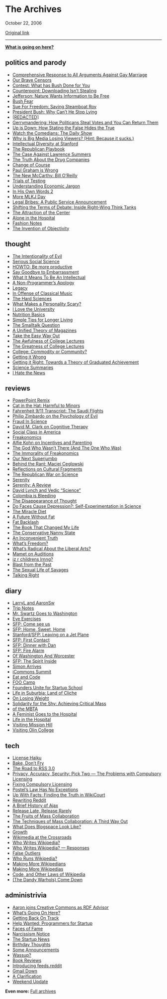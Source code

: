The Archives
============

October 22, 2006

[Original link](http://www.aaronsw.com/weblog/archive)

* * * * *

**[What is going on here?](http://aaronsw.com/weblog/about)**

politics and parody
-------------------

-   [Comprehensive Response to All Arguments Against Gay
    Marriage](http://aaronsw.com/weblog/001037)
-   [Our Brave Censors](http://aaronsw.com/weblog/001085)
-   [Contest: What has Bush Done for
    You](http://aaronsw.com/weblog/001103)
-   [Counterpoint: Downloading Isn’t
    Stealing](http://aaronsw.com/weblog/001112)
-   [Jefferson: Nature Wants Information to Be
    Free](http://aaronsw.com/weblog/001115)
-   [Bush Fear](http://aaronsw.com/weblog/001119)
-   [Sue For Freedom: Saving Steamboat
    Roy](http://aaronsw.com/weblog/001179)
-   [President Bush: Why Can’t He Stop
    Lying](http://aaronsw.com/weblog/001188)
-   [[REDACTED]](http://aaronsw.com/weblog/001225)
-   [Gerrymandering: How Politicans Steal Votes and You Can Return
    Them](http://aaronsw.com/weblog/001171)
-   [Up is Down: How Stating the False Hides the
    True](http://aaronsw.com/weblog/001173)
-   [Watch the Comedians: The Daily
    Show](http://aaronsw.com/weblog/001347)
-   [Why is Big Media Losing Viewers? (Hint: Because it
    sucks.)](http://aaronsw.com/weblog/001397)
-   [Intellectual Diversity at
    Stanford](http://aaronsw.com/weblog/001588)
-   [The Republican Playbook](http://aaronsw.com/weblog/001599)
-   [The Case Against Lawrence
    Summers](http://aaronsw.com/weblog/001606)
-   [The Truth About the Drug
    Companies](http://aaronsw.com/weblog/001626)
-   [Change of Course](http://aaronsw.com/weblog/newethics)
-   [Paul Graham is Wrong](http://aaronsw.com/weblog/pgwrong)
-   [The New McCarthy: Bill
    O’Reilly](http://aaronsw.com/weblog/newmccarthy)
-   [Trials of Testing](http://aaronsw.com/weblog/personalitytests)
-   [Understanding Economic
    Jargon](http://aaronsw.com/weblog/understandingeconomics)
-   [In His Own Words 2](http://aaronsw.com/weblog/mlk2)
-   [More MLKJ Day](http://aaronsw.com/weblog/mlk22)
-   [Legal Bribes: A Public Service
    Announcement](http://aaronsw.com/weblog/legalbribes)
-   [Shifting the Terms of Debate: Inside Right-Wing Think
    Tanks](http://aaronsw.com/weblog/shifting1)
-   [The Attraction of the
    Center](http://aaronsw.com/weblog/whycentrism)
-   [Alone in the Hospital](http://aaronsw.com/weblog/hospitalbabies)
-   [Fashion Notes](http://aaronsw.com/weblog/fashionnotes)
-   [The Invention of
    Objectivity](http://aaronsw.com/weblog/newobjectivity)

thought
-------

-   [The Intentionality of
    Evil](http://aaronsw.com/weblog/intentionalevil)
-   [Serious Social Science](http://aaronsw.com/weblog/socialscience)
-   [HOWTO: Be more productive](http://aaronsw.com/weblog/productivity)
-   [Say Goodbye to Embarrassment](http://aaronsw.com/weblog/emotions)
-   [What It Means To Be An
    Intellectual](http://aaronsw.com/weblog/intellectuals)
-   [A Non-Programmer’s Apology](http://aaronsw.com/weblog/nonapology)
-   [Legacy](http://aaronsw.com/weblog/legacy)
-   [In Offense of Classical
    Music](http://aaronsw.com/weblog/classicalmusic)
-   [The Hard Sciences](http://aaronsw.com/weblog/hardscience)
-   [What Makes a Personality
    Scary?](http://aaronsw.com/weblog/scarypeople)
-   [I Love the University](http://aaronsw.com/weblog/visitingmit)
-   [Nutrition Basics](http://aaronsw.com/weblog/basicnutrition)
-   [Simple Tips for Longer
    Living](http://aaronsw.com/weblog/healthytips)
-   [The Smalltalk Question](http://aaronsw.com/weblog/smalltalkq)
-   [A Unified Theory of
    Magazines](http://aaronsw.com/weblog/unifiedmagazines)
-   [Take the Easy Way Out](http://aaronsw.com/weblog/easywayout)
-   [The Awfulness of College
    Lectures](http://aaronsw.com/weblog/awfullectures)
-   [The Greatness of College
    Lectures](http://aaronsw.com/weblog/greatlectures)
-   [College: Commodity or
    Community?](http://aaronsw.com/weblog/collegecommunity)
-   [Getting it Wrong](http://aaronsw.com/weblog/gettingitwrong)
-   [Getting it Right: Towards a Theory of Graduated
    Achievement](http://aaronsw.com/weblog/gettingitright)
-   [Science Summaries](http://aaronsw.com/weblog/scisum)
-   [I Hate the News](http://aaronsw.com/weblog/hatethenews)

reviews
-------

-   [PowerPoint Remix](http://aaronsw.com/weblog/000931)
-   [Cat in the Hat: Harmful to
    Minors](http://aaronsw.com/weblog/001113)
-   [Fahrenheit 9/11 Transcript: The Saudi
    Flights](http://aaronsw.com/weblog/001375)
-   [Philip Zimbardo on the Psychology of
    Evil](http://aaronsw.com/weblog/001450)
-   [Fraud In Science](http://aaronsw.com/weblog/001616)
-   [David M. Clark on Cognitive
    Therapy](http://aaronsw.com/weblog/001639)
-   [Social Class in America](http://aaronsw.com/weblog/001686)
-   [Freakonomics](http://aaronsw.com/weblog/001688)
-   [Alfie Kohn on Incentives and
    Parenting](http://aaronsw.com/weblog/001689)
-   [The God Who Wasn’t There (And The One Who
    Was)](http://aaronsw.com/weblog/thegodmovie)
-   [The Immorality of
    Freakonomics](http://aaronsw.com/weblog/immoralfreaks)
-   [Our Next Superjumbo](http://aaronsw.com/weblog/superjumbo)
-   [Behind the Rant: Maciej
    Ceglowski](http://aaronsw.com/weblog/ceglowski-interview)
-   [Reflections on Cultural
    Fragments](http://aaronsw.com/weblog/cultfrags)
-   [The Republican War on Science](http://aaronsw.com/weblog/gopwar)
-   [Serenity](http://aaronsw.com/weblog/serenity)
-   [Serenity: A Review](http://aaronsw.com/weblog/serenity2)
-   [David Lynch and Vedic “Science”](http://aaronsw.com/weblog/dlynch)
-   [Colombia is Bleeding](http://aaronsw.com/weblog/colombiaisbleeding)
-   [The Disappearance of Thought](http://aaronsw.com/weblog/postmankid)
-   [Do Faces Cause Depression?: Self-Experimentation in
    Science](http://aaronsw.com/weblog/facedepress)
-   [The Miracle Diet](http://aaronsw.com/weblog/miraclediet)
-   [A Future Without Fat](http://aaronsw.com/weblog/fatfuture)
-   [Fat Backlash](http://aaronsw.com/weblog/fatbacklash)
-   [The Book That Changed My Life](http://aaronsw.com/weblog/epiphany)
-   [The Conservative Nanny State](http://aaronsw.com/weblog/cns)
-   [An Inconvenient Truth](http://aaronsw.com/weblog/inconvenient)
-   [What’s Freedom?](http://aaronsw.com/weblog/whosefreedom)
-   [What’s Radical About the Liberal
    Arts?](http://aaronsw.com/weblog/radicalarts)
-   [Mamet on Auditions](http://aaronsw.com/weblog/mametacting)
-   [iz r childrens
    lrnng?](http://aaronsw.com/weblog/undercoverlearning)
-   [Blast from the Past](http://aaronsw.com/weblog/schooltool)
-   [The Sexual Life of Savages](http://aaronsw.com/weblog/savagesex)
-   [Talking Right](http://aaronsw.com/weblog/talkingright)

diary
-----

-   [LarryL and AaronSw](http://aaronsw.com/weblog/000291)
-   [Trip Notes](http://aaronsw.com/weblog/000647)
-   [Mr. Swartz Goes to Washington](http://aaronsw.com/weblog/000650)
-   [Eye Exercises](http://aaronsw.com/weblog/001083)
-   [SFP: Come see us](http://aaronsw.com/weblog/001679)
-   [SFP: Home, Sweet, Home](http://aaronsw.com/weblog/sfp-apt)
-   [Stanford/SFP: Leaving on a Jet
    Plane](http://aaronsw.com/weblog/stanford2sfp)
-   [SFP: First Contact](http://aaronsw.com/weblog/sfpmtg1)
-   [SFP: Dinner with Dan](http://aaronsw.com/weblog/dinnerwdan)
-   [SFP: Fire Alarm](http://aaronsw.com/weblog/mitfirealarm)
-   [Of Washington And
    Worcester](http://aaronsw.com/weblog/downhillbattle)
-   [SFP: The Spirit Inside](http://aaronsw.com/weblog/july4)
-   [Simon Arrives](http://aaronsw.com/weblog/simon)
-   [iCommons Summit](http://aaronsw.com/weblog/icommons)
-   [Eat and Code](http://aaronsw.com/weblog/eatandcode)
-   [FOO Camp](http://aaronsw.com/weblog/foo3)
-   [Founders Unite for Startup
    School](http://aaronsw.com/weblog/startupschool)
-   [Life in Suburbia: Land of
    Cliche](http://aaronsw.com/weblog/suburbia)
-   [On Losing Weight](http://aaronsw.com/weblog/losingweight)
-   [Solidarity for the Shy: Achieving Critical
    Mass](http://aaronsw.com/weblog/critmass)
-   [of the MBTA](http://aaronsw.com/weblog/ofthembta)
-   [A Feminist Goes to the Hospital](http://aaronsw.com/weblog/femhosp)
-   [Life in the Hospital](http://aaronsw.com/weblog/hospitallife)
-   [Visiting Mission Hill](http://aaronsw.com/weblog/missionhill)
-   [Visiting Olin College](http://aaronsw.com/weblog/visitingolin)

tech
----

-   [License Haiku](http://aaronsw.com/weblog/000360)
-   [Bake, Don’t Fry](http://aaronsw.com/weblog/000404)
-   [The Road to RSS 3.0](http://aaronsw.com/weblog/000574)
-   [Privacy, Accuracy, Security: Pick Two — The Problems with
    Compulsory Licensing](http://aaronsw.com/weblog/001016)
-   [Fixing Compulsory Licensing](http://aaronsw.com/weblog/001036)
-   [Postel’s Law Has No Exceptions](http://aaronsw.com/weblog/001025)
-   [Up With Facts: Finding the Truth in
    WikiCourt](http://aaronsw.com/weblog/001175)
-   [Rewriting Reddit](http://aaronsw.com/weblog/rewritingreddit)
-   [A Brief History of Ajax](http://aaronsw.com/weblog/ajaxhistory)
-   [Release Late, Release Rarely](http://aaronsw.com/weblog/rlrr)
-   [The Fruits of Mass
    Collaboration](http://aaronsw.com/weblog/masscollab)
-   [The Techniques of Mass Collaboration: A Third Way
    Out](http://aaronsw.com/weblog/masscollab2)
-   [What Does Blogspace Look Like?](http://aaronsw.com/weblog/blogviz)
-   [Growth](http://aaronsw.com/weblog/wikigrowth)
-   [Wikimedia at the Crossroads](http://aaronsw.com/weblog/wikiroads)
-   [Who Writes
    Wikipedia?](http://aaronsw.com/weblog/whowriteswikipedia)
-   [Who Writes Wikipedia? —
    Responses](http://aaronsw.com/weblog/whowritescomments)
-   [False Outliers](http://aaronsw.com/weblog/writefp)
-   [Who Runs Wikipedia?](http://aaronsw.com/weblog/whorunswikipedia)
-   [Making More Wikipedians](http://aaronsw.com/weblog/morewikipedians)
-   [Making More Wikipedias](http://aaronsw.com/weblog/morewikipedias)
-   [Code, and Other Laws of
    Wikipedia](http://aaronsw.com/weblog/wikicodeislaw)
-   [(The Dandy Warhols) Come Down](http://aaronsw.com/weblog/comedown)

administrivia
-------------

-   [Aaron joins Creative Commons as RDF
    Advisor](http://aaronsw.com/weblog/000174)
-   [What’s Going On Here?](http://aaronsw.com/weblog/whaaaa)
-   [Getting Back On Track](http://aaronsw.com/weblog/metamake)
-   [Help Wanted: Programmers for
    Startup](http://aaronsw.com/weblog/helpwanted)
-   [Faces of Fame](http://aaronsw.com/weblog/myface)
-   [Narcissism Notice](http://aaronsw.com/weblog/narc)
-   [The Startup News](http://aaronsw.com/weblog/thestartupnews)
-   [Birthday Thoughts](http://aaronsw.com/weblog/birthdaythoughts)
-   [Some Announcements](http://aaronsw.com/weblog/webproductivity)
-   [Wassup?](http://aaronsw.com/weblog/wassup)
-   [Book Reviews](http://aaronsw.com/weblog/amareview)
-   [Introducing feeds.reddit](http://aaronsw.com/weblog/feedit)
-   [Gmail Down](http://aaronsw.com/weblog/gmaildown)
-   [A Clarification](http://aaronsw.com/weblog/clarifying)
-   [Weekend Update](http://aaronsw.com/weblog/comedown2)

**Even more:** [Full archives](http://aaronsw.com/weblog/fullarchive)
